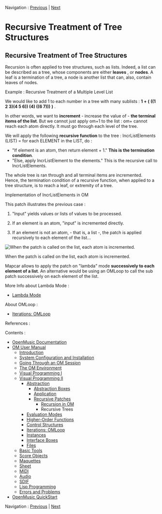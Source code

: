 Navigation : [Previous](RecursivePatch "page précédente\(Recursion
in OM\)") | [Next](EvalModes "Next\(Evaluation
Modes\)")


# Recursive Treatment of Tree Structures

## Recursive Treatment of Tree Structures

Recursion is often applied to tree structures, such as lists. Indeed, a list
can be described as a tree, whose components are either **leaves** , or
**nodes**. A leaf is a termination of a tree, a node is another list that can,
also, contain leaves of nodes.

Example : Recursive Treatment of a Multiple Level List

We would like to add 1 to each number in a tree with many sublists : **1 +**
**(** **((1 2 3)(4 5 6)) (4) ((6 7)))** **)** .

In other words, we want to **increment** - increase the value of - **the
terminal items of the list**. But we cannot just apply om+1 to the list : om+
cannot reach each atom directly. It must go through each level of the tree.

We will apply the following **recursive function** to the tree :
IncrListElements (LIST) =  for each ELEMENT in the LIST, do  :

  * "If element is an atom, then return element + 1." **This is the termination condition**. 
  * "Else, apply IncrListElement to the elements." This is the recursive call to IncrListElements. 

The whole tree is ran through and all terminal items are incremented. Hence,
the termination condition of a recursive function, when applied to a tree
structure, is to reach a leaf, or extremity of a tree.

Implementation of IncrListElements in OM

This patch illustrates the previous case :

  1. "Input" yields values or lists of values to be processed.

  2. If an element is an atom, "input" is incremented directly. 

  3. If an element is not an atom, - that is, a list -, the patch is applied recursively to each element of the list...

![When the patch is called on the list, each atom is
incremented.](../res/reclist.png)

When the patch is called on the list, each atom is incremented.

Mapcar allows to apply the patch on "lambda" mode **successively to each
element of a list**. An alternative would be using an OMLoop to call the sub
patch successively on each element of the list.

More Info about Lambda Mode :

  * [Lambda Mode](LambdaMode)

About OMLoop :

  * [Iterations: OMLoop](OMLoop)

References :

Contents :

  * [OpenMusic Documentation](OM-Documentation)
  * [OM User Manual](OM-User-Manual)
    * [Introduction](00-Contents)
    * [System Configuration and Installation](Installation)
    * [Going Through an OM Session](Goingthrough)
    * [The OM Environment](Environment)
    * [Visual Programming I](BasicVisualProgramming)
    * [Visual Programming II](AdvancedVisualProgramming)
      * [Abstraction](Abstraction)
        * [Abstraction Boxes](AbsBoxes)
        * [Application](AbsApplication)
        * [Recursive Patches](Recursion)
          * [Recursion in OM](RecursivePatch)
          * Recursive Trees
      * [Evaluation Modes](EvalModes)
      * [Higher-Order Functions](HighOrder)
      * [Control Structures](Control)
      * [Iterations: OMLoop](OMLoop)
      * [Instances](Instances)
      * [Interface Boxes](InterfaceBoxes)
      * [Files](Files)
    * [Basic Tools](BasicObjects)
    * [Score Objects](ScoreObjects)
    * [Maquettes](Maquettes)
    * [Sheet](Sheet)
    * [MIDI](MIDI)
    * [Audio](Audio)
    * [SDIF](SDIF)
    * [Lisp Programming](Lisp)
    * [Errors and Problems](errors)
  * [OpenMusic QuickStart](QuickStart-Chapters)

Navigation : [Previous](RecursivePatch "page précédente\(Recursion
in OM\)") | [Next](EvalModes "Next\(Evaluation
Modes\)")


